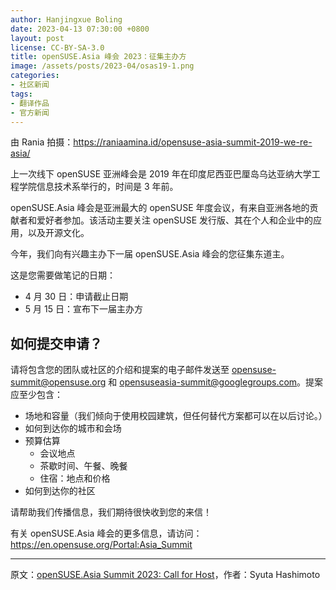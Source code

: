 ```yaml
---
author: Hanjingxue Boling
date: 2023-04-13 07:30:00 +0800
layout: post
license: CC-BY-SA-3.0
title: openSUSE.Asia 峰会 2023：征集主办方
image: /assets/posts/2023-04/osas19-1.png
categories:
- 社区新闻
tags:
- 翻译作品
- 官方新闻
---
```


由 Rania 拍摄：<https://raniaamina.id/opensuse-asia-summit-2019-we-re-asia/>

上一次线下 openSUSE 亚洲峰会是 2019 年在印度尼西亚巴厘岛乌达亚纳大学工程学院信息技术系举行的，时间是 3 年前。

openSUSE.Asia 峰会是亚洲最大的 openSUSE 年度会议，有来自亚洲各地的贡献者和爱好者参加。该活动主要关注 openSUSE 发行版、其在个人和企业中的应用，以及开源文化。

今年，我们向有兴趣主办下一届 openSUSE.Asia 峰会的您征集东道主。

这是您需要做笔记的日期：

- 4 月 30 日：申请截止日期
- 5 月 15 日：宣布下一届主办方

## 如何提交申请？

请将包含您的团队或社区的介绍和提案的电子邮件发送至 [opensuse-summit@opensuse.org](mailto:opensuse-summit@opensuse.org) 和 [opensuseasia-summit@googlegroups.com](mailto:opensuseasia-summit@googlegroups.com)。提案应至少包含：

- 场地和容量（我们倾向于使用校园建筑，但任何替代方案都可以在以后讨论。）
- 如何到达你的城市和会场
- 预算估算
    - 会议地点
    - 茶歇时间、午餐、晚餐
    - 住宿：地点和价格
- 如何到达你的社区

请帮助我们传播信息，我们期待很快收到您的来信！

有关 openSUSE.Asia 峰会的更多信息，请访问：<https://en.opensuse.org/Portal:Asia_Summit>

------

原文：[openSUSE.Asia Summit 2023: Call for Host](https://news.opensuse.org/2023/04/13/opensuse-asia-summit-2023-call-for-host/)，作者：Syuta Hashimoto

